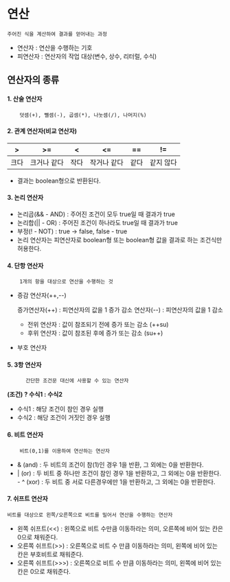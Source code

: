 ﻿# 연산
	주어진 식을 계산하여 결과를 얻어내는 과정

- 연산자 : 연산을 수행하는 기호
- 피연산자 : 연산자의 작업 대상(변수, 상수, 리터럴, 수식)

## 연산자의 종류
####  1. 산술 연산자

		덧셈(+), 뺄셈(-), 곱셈(*), 나눗셈(/), 나머지(%)

#### 2. 관계 연산자(비교 연산자)
 
| > |>=  |<|<=|==|!=|
|--|--|--|--|--|--|
| 크다 | 크거나 같다 |작다|작거나 같다|같다|같지 않다|
-  결과는 boolean형으로 반환된다.

#### 3. 논리 연산자
- 논리곱(&& - AND) : 주어진 조건이 모두 true일 때 결과가 true
- 논리합(|| - OR) : 주어진 조건이 하나라도 true일 때 결과가 true
- 부정(! - NOT) : true -> false, false - true
- 논리 연산자는 피연산자로 boolean형 또는 boolean형 값을 결과로 하는 조건식만 허용한다.

#### 4. 단항 연산자 

		1개의 항을 대상으로 연산을 수행하는 것

- 증감 연산자(++,--)
	
	증가연산자(++) : 피연산자의 값을 1 증가
	감소 연산자(--) :   피연산자의 값을 1 감소
	- 전위 연산자 : 값이 참조되기 전에 증가 또는 감소 (++su)
	- 후위 연산자 : 값이 참조된 후에 증가 또는 감소 (su++)

- 부호 연산자 

#### 5. 3항 연산자
  
		  간단한 조건문 대신에 사용할 수 있는 연산자
   **(조건) ? 수식1 : 수식2**
   - 수식1 : 해당 조건이 참인 경우 실행
   -  수식2 : 해당 조건이 거짓인 경우 실행

#### 6.  비트 연산자

		비트(0,1)를 이용하여 연산하는 연산자
  
  - & (and) : 두 비트의 조건이 참(1)인 경우 1을 반환, 그 외에는 0을 반환한다.
   - | (or) : 두 비트 중 하나만 조건이 참인 경우 1을 반환하고, 그 외에는 0을 반환한다.
    - ^ (xor) : 두 비트 중 서로 다른경우에만 1을 반환하고, 그 외에는 0을 반환한다.
#### 7. 쉬프트 연산자

	비트를 대상으로 왼쪽/오른쪽으로 비트를 밀어서 연산을 수행하는 연산자
- 왼쪽 쉬프트(<<) : 왼쪽으로 비트 수만큼 이동하라는 의미, 오른쪽에 비어 있는 칸은 0으로 채워준다.
- 오른쪽 쉬프트(>>) : 오른쪽으로 비트 수 만큼 이동하라는 의미, 왼쪽에 비어 있는 칸은 부호비트로 채워준다.
- 오른쪽 쉬프트(>>>) : 오른쪽으로 비트 수 만큼 이동하라는 의미, 왼쪽에 비어 있는 칸은 0으로 채워준다. 
